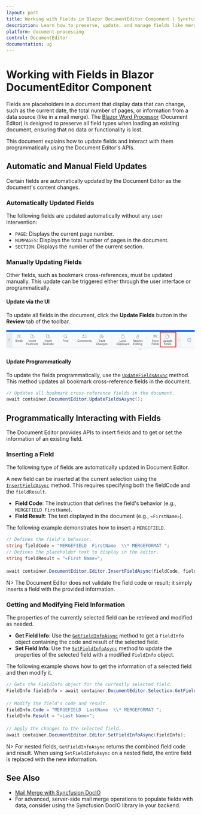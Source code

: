 ```yaml
---
layout: post
title: Working with Fields in Blazor DocumentEditor Component | Syncfusion
description: Learn how to preserve, update, and manage fields like merge fields and page numbers in the Syncfusion Blazor Document Editor component.
platform: document-processing
control: DocumentEditor
documentation: ug
---
```


# Working with Fields in Blazor DocumentEditor Component

Fields are placeholders in a document that display data that can change, such as the current date, the total number of pages, or information from a data source (like in a mail merge). The [Blazor Word Processor](https://www.syncfusion.com/blazor-components/blazor-word-processor) (Document Editor) is designed to preserve all field types when loading an existing document, ensuring that no data or functionality is lost.

This document explains how to update fields and interact with them programmatically using the Document Editor's APIs.

## Automatic and Manual Field Updates

Certain fields are automatically updated by the Document Editor as the document's content changes.

### Automatically Updated Fields

The following fields are updated automatically without any user intervention:
*   `PAGE`: Displays the current page number.
*   `NUMPAGES`: Displays the total number of pages in the document.
*   `SECTION`: Displays the number of the current section.

### Manually Updating Fields

Other fields, such as bookmark cross-references, must be updated manually. This update can be triggered either through the user interface or programmatically.

#### Update via the UI

To update all fields in the document, click the **Update Fields** button in the **Review** tab of the toolbar.

![The Update Fields button in the Blazor Document Editor toolbar.](images/updatefields.png "Update Bookmark Cross-Reference Field")

#### Update Programmatically

To update the fields programmatically, use the [`UpdateFieldsAsync`](https://help.syncfusion.com/cr/blazor/Syncfusion.Blazor.DocumentEditor.DocumentEditor.html#Syncfusion_Blazor_DocumentEditor_DocumentEditor_UpdateFieldsAsync) method. This method updates all bookmark cross-reference fields in the document.

```csharp
// Updates all bookmark cross-reference fields in the document.
await container.DocumentEditor.UpdateFieldsAsync();
```

## Programmatically Interacting with Fields

The Document Editor provides APIs to insert fields and to get or set the information of an existing field.

### Inserting a Field

The following type of fields are automatically updated in Document Editor.

A new field can be inserted at the current selection using the [`InsertFieldAsync`](https://help.syncfusion.com/cr/blazor/Syncfusion.Blazor.DocumentEditor.EditorModule.html#Syncfusion_Blazor_DocumentEditor_EditorModule_InsertFieldAsync_System_String_System_String_) method. This requires specifying both the fieldCode and the `fieldResult`.

*   **Field Code**: The instruction that defines the field's behavior (e.g., `MERGEFIELD FirstName`).
*   **Field Result**: The text displayed in the document (e.g., `«FirstName»`).

The following example demonstrates how to insert a `MERGEFIELD`.

```csharp
// Defines the field's behavior.
string fieldCode = "MERGEFIELD  FirstName  \\* MERGEFORMAT ";
// Defines the placeholder text to display in the editor.
string fieldResult = "«First Name»";

await container.DocumentEditor.Editor.InsertFieldAsync(fieldCode, fieldResult);
```

N> The Document Editor does not validate the field code or result; it simply inserts a field with the provided information.

### Getting and Modifying Field Information

The properties of the currently selected field can be retrieved and modified as needed.

*   **Get Field Info**: Use the [`GetFieldInfoAsync`](https://help.syncfusion.com/cr/blazor/Syncfusion.Blazor.DocumentEditor.SelectionModule.html#Syncfusion_Blazor_DocumentEditor_SelectionModule_GetFieldInfoAsync) method to get a `FieldInfo` object containing the code and result of the selected field.
*   **Set Field Info**: Use the [`SetFieldInfoAsync`](https://help.syncfusion.com/cr/blazor/Syncfusion.Blazor.DocumentEditor.EditorModule.html#Syncfusion_Blazor_DocumentEditor_EditorModule_SetFieldInfoAsync_Syncfusion_Blazor_DocumentEditor_FieldInfo_) method to update the properties of the selected field with a modified `FieldInfo` object.

The following example shows how to get the information of a selected field and then modify it.

```csharp
// Gets the FieldInfo object for the currently selected field.
FieldInfo fieldInfo = await container.DocumentEditor.Selection.GetFieldInfoAsync();

// Modify the field's code and result.
fieldInfo.Code = "MERGEFIELD  LastName  \\* MERGEFORMAT ";
fieldInfo.Result = "«Last Name»";

// Apply the changes to the selected field.
await container.DocumentEditor.Editor.SetFieldInfoAsync(fieldInfo);
```

N> For nested fields, `GetFieldInfoAsync` returns the combined field code and result. When using `SetFieldInfoAsync` on a nested field, the entire field is replaced with the new information.

## See Also

*   [Mail Merge with Syncfusion DocIO](https://help.syncfusion.com/file-formats/docio/working-with-mail-merge)
*   For advanced, server-side mail merge operations to populate fields with data, consider using the Syncfusion DocIO library in your backend.